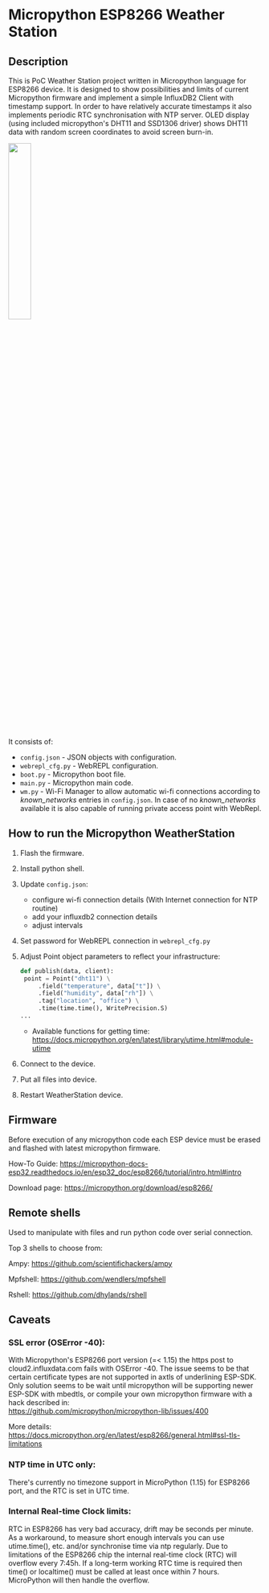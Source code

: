 # Micropython ESP8266 Weather Station

## Description

This is PoC Weather Station project written in Micropython language for ESP8266 device. 
It is designed to show possibilities and limits of current Micropython firmware 
and implement a simple InfluxDB2 Client with timestamp support. In order to have relatively accurate timestamps it also 
implements periodic RTC synchronisation with NTP server. OLED display 
(using included micropython's DHT11 and SSD1306 driver) shows DHT11 data with random screen coordinates
to avoid screen burn-in.

<img src="ws.gif" width="30%" height="30%">

It consists of:
  - `config.json` - JSON objects with configuration.
  - `webrepl_cfg.py` - WebREPL configuration. 
  - `boot.py` - Micropython boot file.
  - `main.py` - Micropython main code.
  - `wm.py` - Wi-Fi Manager to allow automatic wi-fi connections according to _known_networks_ entries in `config.json`. 
  In case of no _known_networks_ available it is also capable of running private access point with WebRepl.

## How to run the Micropython WeatherStation

1) Flash the firmware.
2) Install python shell.
3) Update `config.json`:
    - configure wi-fi connection details (With Internet connection for NTP routine)
    - add your influxdb2 connection details
    - adjust intervals
4) Set password for WebREPL connection in `webrepl_cfg.py`  
4) Adjust Point object parameters to reflect your infrastructure:
   ```python
   def publish(data, client):
    point = Point("dht11") \
        .field("temperature", data["t"]) \
        .field("humidity", data["rh"]) \
        .tag("location", "office") \
        .time(time.time(), WritePrecision.S)
   ...
   ```
   - Available functions for getting time:
     https://docs.micropython.org/en/latest/library/utime.html#module-utime
     
5) Connect to the device.
6) Put all files into device.
7) Restart WeatherStation device.

## Firmware

Before execution of any micropython code each ESP device must be erased and flashed with latest micropython firmware.

How-To Guide: https://micropython-docs-esp32.readthedocs.io/en/esp32_doc/esp8266/tutorial/intro.html#intro

Download page: https://micropython.org/download/esp8266/

## Remote shells

Used to manipulate with files and run python code over serial connection.

Top 3 shells to choose from:

Ampy: https://github.com/scientifichackers/ampy

Mpfshell: https://github.com/wendlers/mpfshell

Rshell: https://github.com/dhylands/rshell


## Caveats

### SSL error (OSError -40):

With Micropython's ESP8266 port version (=< 1.15) the https post to cloud2.influxdata.com fails with OSError -40. 
The issue seems to be that certain certificate types are not supported in axtls of underlining ESP-SDK.
Only solution seems to be wait until micropython will be supporting newer ESP-SDK with mbedtls, 
or compile your own micropython firmware with a hack described in:  
https://github.com/micropython/micropython-lib/issues/400

More details: https://docs.micropython.org/en/latest/esp8266/general.html#ssl-tls-limitations

### NTP time in UTC only:

There's currently no timezone support in MicroPython (1.15) for ESP8266 port, and the RTC is set in UTC time.

### Internal Real-time Clock limits:

RTC in ESP8266 has very bad accuracy, drift may be seconds per minute. 
As a workaround, to measure short enough intervals you can use utime.time(), etc. 
and/or synchronise time via ntp regularly. 
Due to limitations of the ESP8266 chip the internal real-time clock (RTC) will overflow every 7:45h. 
If a long-term working RTC time is required then time() or localtime() must be called at least once within 7 hours. 
MicroPython will then handle the overflow.


